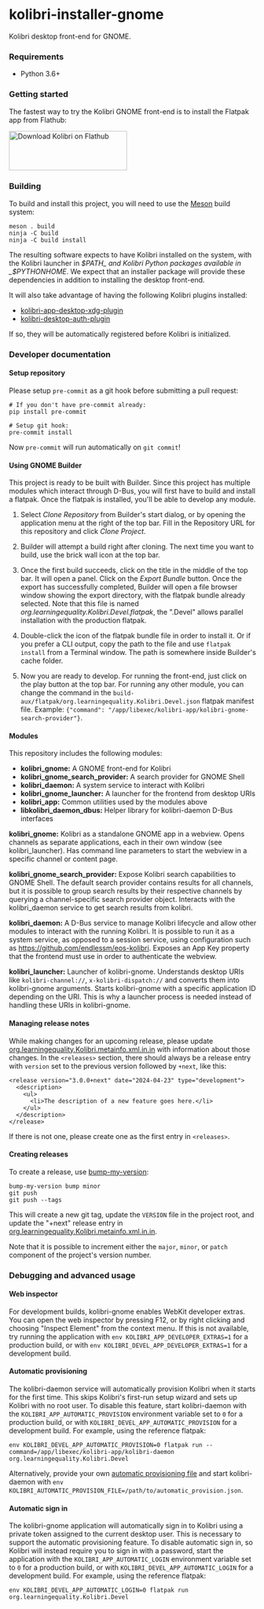 # kolibri-installer-gnome

Kolibri desktop front-end for GNOME.

### Requirements

- Python 3.6+

### Getting started

The fastest way to try the Kolibri GNOME front-end is to install the
Flatpak app from Flathub:

<a href="https://flathub.org/apps/details/org.learningequality.Kolibri">
<img
    src="https://flathub.org/assets/badges/flathub-badge-i-en.png"
    alt="Download Kolibri on Flathub"
    width="240px"
    height="80px"
/>
</a>

### Building

To build and install this project, you will need to use the
[Meson](https://meson.build) build system:

    meson . build
    ninja -C build
    ninja -C build install

The resulting software expects to have Kolibri installed on the system, with
the Kolibri launcher in _$PATH_ and Kolibri Python packages available in
_$PYTHONHOME_. We expect that an installer package will provide these
dependencies in addition to installing the desktop front-end.

It will also take advantage of having the following Kolibri plugins installed:
- [kolibri-app-desktop-xdg-plugin](https://github.com/endlessm/kolibri-app-desktop-xdg-plugin)
- [kolibri-desktop-auth-plugin](https://github.com/endlessm/kolibri-desktop-auth-plugin)

If so, they will be automatically registered before Kolibri is
initialized.

### Developer documentation

#### Setup repository

Please setup `pre-commit` as a git hook before submitting a pull
request:

```
# If you don't have pre-commit already:
pip install pre-commit

# Setup git hook:
pre-commit install
```

Now `pre-commit` will run automatically on `git commit`!

#### Using GNOME Builder

This project is ready to be built with Builder. Since this project has
multiple modules which interact through D-Bus, you will first have to
build and install a flatpak. Once the flatpak is installed, you'll be
able to develop any module.

1. Select *Clone Repository* from Builder's start dialog, or by
   opening the application menu at the right of the top bar. Fill in
   the Repository URL for this repository and click *Clone Project*.

2. Builder will attempt a build right after cloning. The next time you
   want to build, use the brick wall icon at the top bar.

3. Once the first build succeeds, click on the title in the middle of
   the top bar. It will open a panel. Click on the *Export Bundle*
   button. Once the export has successfully completed, Builder will
   open a file browser window showing the export directory, with the
   flatpak bundle already selected. Note that this file is named
   *org.learningequality.Kolibri.Devel.flatpak*, the ".Devel" allows
   parallel installation with the production flatpak.

4. Double-click the icon of the flatpak bundle file in order to
   install it. Or if you prefer a CLI output, copy the path to the
   file and use `flatpak install` from a Terminal window. The path is
   somewhere inside Builder's cache folder.

5. Now you are ready to develop. For running the front-end, just click
   on the play button at the top bar. For running any other module,
   you can change the command in the
   `build-aux/flatpak/org.learningequality.Kolibri.Devel.json` flatpak
   manifest file. Example: `{"command":
   "/app/libexec/kolibri-app/kolibri-gnome-search-provider"}`.

#### Modules

This repository includes the following modules:
- **kolibri_gnome:** A GNOME front-end for Kolibri
- **kolibri_gnome_search_provider:** A search provider for GNOME Shell
- **kolibri_daemon:** A system service to interact with Kolibri
- **kolibri_gnome_launcher:** A launcher for the frontend from desktop
  URIs
- **kolibri_app:** Common utilities used by the modules above
- **libkolibri_daemon_dbus:** Helper library for kolibri-daemon D-Bus
  interfaces

**kolibri_gnome:** Kolibri as a standalone GNOME app in a
webview. Opens channels as separate applications, each in their own
window (see kolibri_launcher). Has command line parameters to start
the webview in a specific channel or content page.

**kolibri_gnome_search_provider:** Expose Kolibri search capabilities
to GNOME Shell. The default search provider contains results for all
channels, but it is possible to group search results by their
respective channels by querying a channel-specific search provider
object. Interacts with the kolibri_daemon service to get search
results from kolibri.

**kolibri_daemon:** A D-Bus service to manage Kolibri lifecycle and
allow other modules to interact with the running Kolibri. It is possible to
run it as a system service, as opposed to a session service, using
configuration such as <https://github.com/endlessm/eos-kolibri>.
Exposes an App Key property that the frontend must use in order to
authenticate the webview.

**kolibri_launcher:** Launcher of kolibri-gnome. Understands desktop
URIs like `kolibri-channel://`, `x-kolibri-dispatch://` and converts
them into kolibri-gnome arguments. Starts kolibri-gnome with a
specific application ID depending on the URI. This is why a launcher
process is needed instead of handling these URIs in kolibri-gnome.

#### Managing release notes

While making changes for an upcoming release, please update [org.learningequality.Kolibri.metainfo.xml.in.in](data/metainfo/org.learningequality.Kolibri.metainfo.xml.in.in)
with information about those changes. In the `<releases>` section, there should
always be a release entry with `version` set to the previous version followed by
`+next`, like this:

```
<release version="3.0.0+next" date="2024-04-23" type="development">
  <description>
    <ul>
      <li>The description of a new feature goes here.</li>
    </ul>
  </description>
</release>
```

If there is not one, please create one as the first entry in `<releases>`.

#### Creating releases

To create a release, use [bump-my-version](<https://pypi.org/project/bump-my-version/>):

```
bump-my-version bump minor
git push
git push --tags
```

This will create a new git tag, update the `VERSION` file in the project root,
and update the "+next" release entry in [org.learningequality.Kolibri.metainfo.xml.in.in](data/metainfo/org.learningequality.Kolibri.metainfo.xml.in.in).

Note that it is possible to increment either the `major`, `minor`, or `patch`
component of the project's version number.

### Debugging and advanced usage

#### Web inspector

For development builds, kolibri-gnome enables WebKit developer extras. You can
open the web inspector by pressing F12, or by right clicking and choosing
"Inspect Element" from the context menu. If this is not available, try running
the application with `env KOLIBRI_APP_DEVELOPER_EXTRAS=1` for a production
build, or with `env KOLIBRI_DEVEL_APP_DEVELOPER_EXTRAS=1` for a development
build.

#### Automatic provisioning

The kolibri-daemon service will automatically provision Kolibri when it starts
for the first time. This skips Kolibri's first-run setup wizard and sets up
Kolibri with no root user. To disable this feature, start kolibri-daemon with
the `KOLIBRI_APP_AUTOMATIC_PROVISION` environment variable set to `0` for a
production build, or with `KOLIBRI_DEVEL_APP_AUTOMATIC_PROVISION` for a
development build. For example, using the reference flatpak:

```
env KOLIBRI_DEVEL_APP_AUTOMATIC_PROVISION=0 flatpak run --command=/app/libexec/kolibri-app/kolibri-daemon org.learningequality.Kolibri.Devel
```

Alternatively, provide your own [automatic provisioning file](httpshttps://github.com/learningequality/kolibri/blob/release-v0.16.x/kolibri/core/device/utils.py#L335-L365)
and start kolibri-daemon with `env KOLIBRI_AUTOMATIC_PROVISION_FILE=/path/to/automatic_provision.json`.

#### Automatic sign in

The kolibri-gnome application will automatically sign in to Kolibri using a
private token assigned to the current desktop user. This is necessary to
support the automatic provisioning feature. To disable automatic sign in, so
Kolibri will instead require you to sign in with a password, start the
application with the `KOLIBRI_APP_AUTOMATIC_LOGIN` environment variable set
to `0` for a production build, or with `KOLIBRI_DEVEL_APP_AUTOMATIC_LOGIN`
for a development build. For example, using the reference flatpak:

```
env KOLIBRI_DEVEL_APP_AUTOMATIC_LOGIN=0 flatpak run org.learningequality.Kolibri.Devel
```
